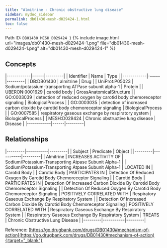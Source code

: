 ```yaml
---
title: "Almitrine - Chronic obstructive lung disease"
sidebar: mydoc_sidebar
permalink: db01430-mesh-d029424-1.html
toc: false 
---
```



Path ID: `DB01430_MESH_D029424_1`
{% include image.html url="images/db01430-mesh-d029424-1.png" file="db01430-mesh-d029424-1.png" alt="db01430-mesh-d029424-1" %}

## Concepts

|------------|------|---------|
| Identifier | Name | Type    |
|------------|------|---------|
| DB:DB01430 | almitrine | Drug |
| UniProt:P05023 | Sodium/potassium-transporting ATPase subunit alpha-1 | Protein |
| UBERON:0001629 | carotid body | GrossAnatomicalStructure |
| GO:0003039 | detection of reduced oxygen by carotid body chemoreceptor signaling | BiologicalProcess |
| GO:0003035 | detection of increased carbon dioxide by carotid body chemoreceptor signaling | BiologicalProcess |
| GO:0007585 | respiratory gaseous exchange by respiratory system | BiologicalProcess |
| MESH:D029424 | Chronic obstructive lung disease | Disease |
|------------|------|---------|

## Relationships

|---------|-----------|---------|
| Subject | Predicate | Object  |
|---------|-----------|---------|
| Almitrine | INCREASES ACTIVITY OF | Sodium/Potassium-Transporting Atpase Subunit Alpha-1 |
| Sodium/Potassium-Transporting Atpase Subunit Alpha-1 | LOCATED IN | Carotid Body |
| Carotid Body | PARTICIPATES IN | Detection Of Reduced Oxygen By Carotid Body Chemoreceptor Signaling |
| Carotid Body | PARTICIPATES IN | Detection Of Increased Carbon Dioxide By Carotid Body Chemoreceptor Signaling |
| Detection Of Reduced Oxygen By Carotid Body Chemoreceptor Signaling | POSITIVELY CORRELATED WITH | Respiratory Gaseous Exchange By Respiratory System |
| Detection Of Increased Carbon Dioxide By Carotid Body Chemoreceptor Signaling | POSITIVELY CORRELATED WITH | Respiratory Gaseous Exchange By Respiratory System |
| Respiratory Gaseous Exchange By Respiratory System | TREATS | Chronic Obstructive Lung Disease |
|---------|-----------|---------|

Reference: [https://go.drugbank.com/drugs/DB01430#mechanism-of-action](https://go.drugbank.com/drugs/DB01430#mechanism-of-action){:target="_blank"}